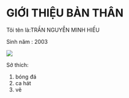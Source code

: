 <!DOCTYPE html>
  <html>
       <head>
      </head>
            <body>
            <h1>GIỚI THIỆU BẢN THÂN</h1> 
            <p>Tôi tên là:TRẦN NGUYỄN MINH HIẾU</p>
            <p>Sinh năm : 2003</p>
            <img src="https://anhdep123.com/wp-content/uploads/2021/02/anh-meo-hai-huoc.jpg">
            <p>Sở thích:</p>
             <ol>
              <li>bóng đá</li> 
              <li>ca hát</li>
              <li>vẽ</li>
             </ol> 
           </body>
 </html>



